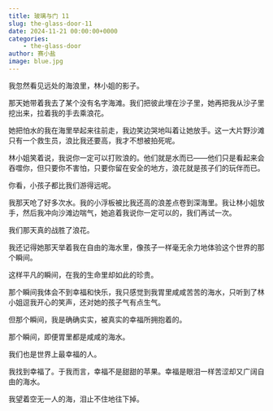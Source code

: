 ```yaml
---
title: 玻璃与门 11
slug: the-glass-door-11
date: 2024-11-21 00:00:00+0000
categories:
    - the-glass-door
author: 赛小盐
image: blue.jpg
---
```


我忽然看见远处的海浪里，林小姐的影子。

那天她带着我去了某个没有名字海滩。我们把彼此埋在沙子里，她再把我从沙子里挖出来，拉着我的手去乘浪花。

她把怕水的我在海里举起来往前走，我边笑边哭地叫着让她放手。这一大片野沙滩只有一个救生员，浪比我还要高，我才不想被拍死呢。

林小姐笑着说，我说你一定可以打败浪的。他们就是水而已——他们只是看起来会吞噬你，但只要你不害怕，只要你留在安全的地方，浪花就是孩子们的玩伴而已。

你看，小孩子都比我们游得远呢。

我那天呛了好多次水。我的小浮板被比我还高的浪差点卷到深海里。我让林小姐放手，然后我冲向沙滩边喘气，她追着我说你一定可以的，我们再试一次。

我们那天真的战胜了浪花。

我还记得她那天举着我在自由的海水里，像孩子一样毫无余力地体验这个世界的那个瞬间。

这样平凡的瞬间，在我的生命里却如此的珍贵。

那个瞬间我体会不到幸福和快乐，我只感觉到我胃里咸咸苦苦的海水，只听到了林小姐逗我开心的笑声，还对她的孩子气有点生气。

但那个瞬间，我是确确实实，被真实的幸福所拥抱着的。

那个瞬间，即便胃里都是咸咸的海水。

我们也是世界上最幸福的人。

我找到幸福了。于我而言，幸福不是甜甜的苹果。幸福是眼泪一样苦涩却又广阔自由的海水。

我望着空无一人的海，泪止不住地往下掉。